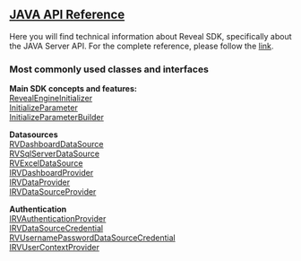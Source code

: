 <h2><a href="https://help.revealbi.io/en/developer/java-sdk/api/index.html" target="_blank" rel="noopener\">JAVA API Reference </a></h2>  
Here you will find technical information about Reveal SDK, specifically about the JAVA Server API. For the complete reference, please follow the <a href="https://help.revealbi.io/en/developer/java-sdk/api/index.html" target="_blank">link</a>.


<h3>Most commonly used classes and interfaces</h3>

**Main SDK concepts and features:**  
<a href="https://help.revealbi.io/en/developer/java-sdk/api/com/infragistics/reveal/engine/init/RevealEngineInitializer.html" target="_blank" rel="noopener\">RevealEngineInitializer</a>  
<a href="https://help.revealbi.io/en/developer/java-sdk/api/com/infragistics/reveal/engine/init/InitializeParameter.html" target="_blank" rel="noopener\">InitializeParameter</a>  
<a href="https://help.revealbi.io/en/developer/java-sdk/api/com/infragistics/reveal/engine/init/InitializeParameterBuilder.html" target="_blank" rel="noopener\">InitializeParameterBuilder</a>

**Datasources**  
<a href="https://help.revealbi.io/en/developer/java-sdk/api/com/infragistics/reveal/sdk/api/model/RVDashboardDataSource.html" target="_blank" rel="noopener\">RVDashboardDataSource</a>  
<a href="https://help.revealbi.io/en/developer/java-sdk/api/com/infragistics/reveal/sdk/api/model/RVSqlServerDataSource.html" target="_blank" rel="noopener\">RVSqlServerDataSource</a>  
<a href="https://help.revealbi.io/en/developer/java-sdk/api/com/infragistics/reveal/sdk/api/model/RVExcelDataSource.html" target="_blank" rel="noopener\">RVExcelDataSource</a>  
<a href="https://help.revealbi.io/en/developer/java-sdk/api/com/infragistics/reveal/sdk/api/IRVDashboardProvider.html" target="_blank" rel="noopener\">IRVDashboardProvider</a>  
<a href="https://help.revealbi.io/en/developer/java-sdk/api/com/infragistics/reveal/sdk/api/IRVDataProvider.html" target="_blank" rel="noopener\">IRVDataProvider</a>  
<a href="https://help.revealbi.io/en/developer/java-sdk/api/com/infragistics/reveal/sdk/api/IRVDataSourceProvider.html" target="_blank" rel="noopener\">IRVDataSourceProvider</a>

**Authentication**  
<a href="https://help.revealbi.io/en/developer/java-sdk/api/com/infragistics/reveal/sdk/api/IRVAuthenticationProvider.html" target="_blank" rel="noopener\">IRVAuthenticationProvider</a>  
<a href="https://help.revealbi.io/en/developer/java-sdk/api/com/infragistics/reveal/sdk/api/IRVDataSourceCredential.html" target="_blank" rel="noopener\">IRVDataSourceCredential</a>  
<a href="https://help.revealbi.io/en/developer/java-sdk/api/com/infragistics/reveal/sdk/api/RVUsernamePasswordDataSourceCredential.html" target="_blank" rel="noopener\">RVUsernamePasswordDataSourceCredential</a>  
<a href="https://help.revealbi.io/en/developer/java-sdk/api/com/infragistics/reveal/sdk/api/IRVUserContextProvider.html" target="_blank" rel="noopener\">IRVUserContextProvider</a>  



 





